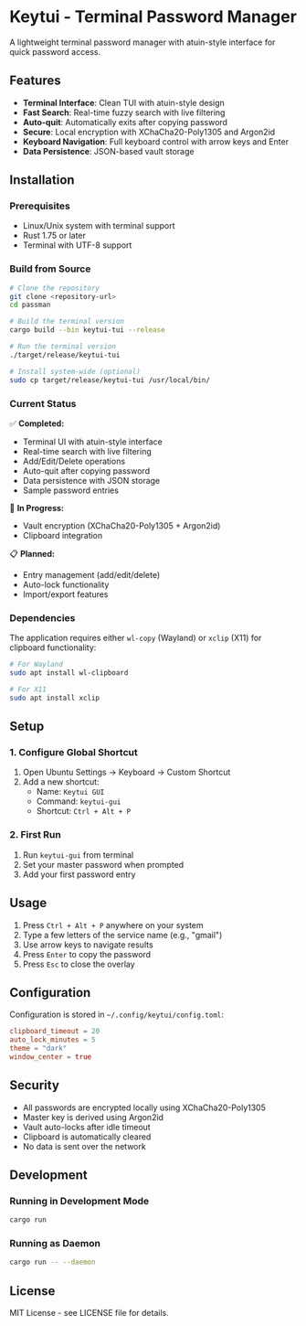 # Keytui - Terminal Password Manager

A lightweight terminal password manager with atuin-style interface for quick password access.

## Features

- **Terminal Interface**: Clean TUI with atuin-style design
- **Fast Search**: Real-time fuzzy search with live filtering
- **Auto-quit**: Automatically exits after copying password
- **Secure**: Local encryption with XChaCha20-Poly1305 and Argon2id
- **Keyboard Navigation**: Full keyboard control with arrow keys and Enter
- **Data Persistence**: JSON-based vault storage

## Installation

### Prerequisites

- Linux/Unix system with terminal support
- Rust 1.75 or later
- Terminal with UTF-8 support

### Build from Source

```bash
# Clone the repository
git clone <repository-url>
cd passman

# Build the terminal version
cargo build --bin keytui-tui --release

# Run the terminal version
./target/release/keytui-tui

# Install system-wide (optional)
sudo cp target/release/keytui-tui /usr/local/bin/
```

### Current Status

✅ **Completed:**
- Terminal UI with atuin-style interface
- Real-time search with live filtering
- Add/Edit/Delete operations
- Auto-quit after copying password
- Data persistence with JSON storage
- Sample password entries

🚧 **In Progress:**
- Vault encryption (XChaCha20-Poly1305 + Argon2id)
- Clipboard integration

📋 **Planned:**
- Entry management (add/edit/delete)
- Auto-lock functionality
- Import/export features

### Dependencies

The application requires either `wl-copy` (Wayland) or `xclip` (X11) for clipboard functionality:

```bash
# For Wayland
sudo apt install wl-clipboard

# For X11
sudo apt install xclip
```

## Setup

### 1. Configure Global Shortcut

1. Open Ubuntu Settings → Keyboard → Custom Shortcut
2. Add a new shortcut:
   - Name: `Keytui GUI`
   - Command: `keytui-gui`
   - Shortcut: `Ctrl + Alt + P`

### 2. First Run

1. Run `keytui-gui` from terminal
2. Set your master password when prompted
3. Add your first password entry

## Usage

1. Press `Ctrl + Alt + P` anywhere on your system
2. Type a few letters of the service name (e.g., "gmail")
3. Use arrow keys to navigate results
4. Press `Enter` to copy the password
5. Press `Esc` to close the overlay

## Configuration

Configuration is stored in `~/.config/keytui/config.toml`:

```toml
clipboard_timeout = 20
auto_lock_minutes = 5
theme = "dark"
window_center = true
```

## Security

- All passwords are encrypted locally using XChaCha20-Poly1305
- Master key is derived using Argon2id
- Vault auto-locks after idle timeout
- Clipboard is automatically cleared
- No data is sent over the network

## Development

### Running in Development Mode

```bash
cargo run
```

### Running as Daemon

```bash
cargo run -- --daemon
```

## License

MIT License - see LICENSE file for details.
